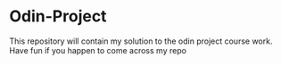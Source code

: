 # Odin-Project

This repository will contain my solution to the odin project course work. 
Have fun if you happen to come across my repo
